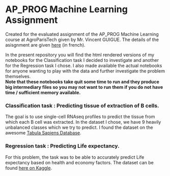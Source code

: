 # AP_PROG Machine Learning Assignment
Created for the evaluated assignment of the AP_PROG Machine Learning course at AgroParisTech given by Mr. Vincent GUIGUE. The details of the asisgnment are given [here](https://github.com/vguigue/tuto_sklearn) (in french). 

In the present repository you will find the html rendered versions of my notebooks for the Classification task I decided to investigate and another for the Regression task I chose. I also made available the actual notebooks for anyone wanting to play with the data and further investigate the problem themselves.   
**Note that these notebooks take quit some time to run and they produce big intermediary files so you may not want to run them if you do not have time / sufficient memory available.**

### Classification task : Predicting tissue of extraction of B cells.
The goal is to use single-cell RNAseq profiles to predict the tissue from which each B cell was extracted. In the dataset I chose, we have 9 heavily unbalanced classes which we try to predict. I found the dataset on the awesome [Tabula Sapiens Database](https://tabula-sapiens.sf.czbiohub.org/). 

### Regression task : Predicting Life expectancy.
For this problem, the task was to be able to accurately predict Life expectancy based on health and economy factors. The dataset can be found [here on Kaggle](https://www.kaggle.com/datasets/kumarajarshi/life-expectancy-who).
